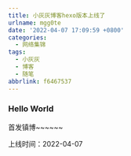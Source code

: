 ```yaml
---
title: 小灰灰博客hexo版本上线了
urlname: mgg0te
date: '2022-04-07 17:09:59 +0800'
categories:
  - 网络集锦
tags:
  - 小灰灰
  - 博客
  - 随笔
abbrlink: f6467537
---
```


### Hello World

首发镇博~~~~~~

上线时间：2022-04-07
